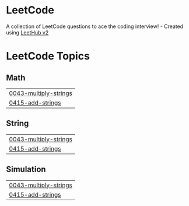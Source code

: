 # LeetCode
A collection of LeetCode questions to ace the coding interview! - Created using [LeetHub v2](https://github.com/arunbhardwaj/LeetHub-2.0)

<!---LeetCode Topics Start-->
# LeetCode Topics
## Math
|  |
| ------- |
| [0043-multiply-strings](https://github.com/SHU-sy/LeetCode/tree/master/0043-multiply-strings) |
| [0415-add-strings](https://github.com/SHU-sy/LeetCode/tree/master/0415-add-strings) |
## String
|  |
| ------- |
| [0043-multiply-strings](https://github.com/SHU-sy/LeetCode/tree/master/0043-multiply-strings) |
| [0415-add-strings](https://github.com/SHU-sy/LeetCode/tree/master/0415-add-strings) |
## Simulation
|  |
| ------- |
| [0043-multiply-strings](https://github.com/SHU-sy/LeetCode/tree/master/0043-multiply-strings) |
| [0415-add-strings](https://github.com/SHU-sy/LeetCode/tree/master/0415-add-strings) |
<!---LeetCode Topics End-->